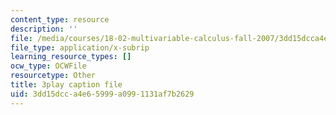 ```yaml
---
content_type: resource
description: ''
file: /media/courses/18-02-multivariable-calculus-fall-2007/3dd15dcca4e65999a0991131af7b2629_3_goGnJm5sA.vtt
file_type: application/x-subrip
learning_resource_types: []
ocw_type: OCWFile
resourcetype: Other
title: 3play caption file
uid: 3dd15dcc-a4e6-5999-a099-1131af7b2629
---
```

